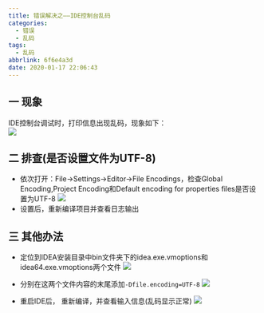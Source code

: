 ```yaml
---
title: 错误解决之——IDE控制台乱码
categories:
  - 错误
  - 乱码
tags:
  - 乱码
abbrlink: 6f6e4a3d
date: 2020-01-17 22:06:43
---
```

## 一 现象

IDE控制台调试时，打印信息出现乱码，现象如下：  
![][1]
<!--more-->

## 二  排查(是否设置文件为UTF-8)

* 依次打开：File->Settings->Editor->File Encodings，检查Global Encoding,Project Encoding和Default encoding for properties files是否设置为UTF-8
![][2]
* 设置后，重新编译项目并查看日志输出

## 三 其他办法

* 定位到IDEA安装目录中bin文件夹下的idea.exe.vmoptions和idea64.exe.vmoptions两个文件
![][3]

* 分别在这两个文件内容的末尾添加`-Dfile.encoding=UTF-8`
![][4]
* 重启IDE后， 重新编译，并查看输入信息(乱码显示正常)
![][5]


[1]:https://cdn.jsdelivr.net/gh/PGzxc/CDN@master/blog-image//error-idea-luanma-info.png
[2]:https://cdn.jsdelivr.net/gh/PGzxc/CDN@master/blog-image//error-idea-utf8-check.png
[3]:https://cdn.jsdelivr.net/gh/PGzxc/CDN@master/blog-image//error-idea-vmoptions.png
[4]:https://cdn.jsdelivr.net/gh/PGzxc/CDN@master/blog-image//error-idea-vmoptions-dfileencoding.png
[5]:https://cdn.jsdelivr.net/gh/PGzxc/CDN@master/blog-image//error-idea-luanma-correct.png